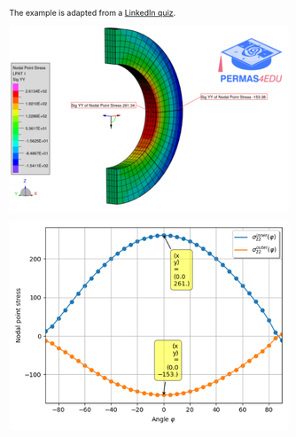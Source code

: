 The example is adapted from a [LinkedIn quiz](https://www.linkedin.com/posts/claudio-gianini-7677796_femquiz-ingegneriastrutturalecomputazionale-activity-7295397861968474112-NSTg?utm_source=share&utm_medium=member_desktop&rcm=ACoAAAKPHp0BbZDYvs6O4FWW34in8GbmY8ZMl7Q).

![Nodal point stress](sigma_22.png)

![Nodal point stress along a line](Nodal_Point_Stress.png "Nodal point stress along a line")
